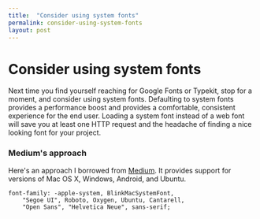 ```yaml
---
title:  "Consider using system fonts"
permalink: consider-using-system-fonts
layout: post
---
```


# <a name="top"></a>Consider using system fonts

Next time you find yourself reaching for Google Fonts or Typekit, stop for a moment, and consider using system fonts. Defaulting to system fonts provides a performance boost and provides a comfortable, consistent experience for the end user. Loading a system font instead of a web font will save you at least one HTTP request and the headache of finding a nice looking font for your project.

### Medium's approach
Here's an approach I borrowed from <a href="https://medium.com">Medium</a>. It provides support for versions of Mac OS X, Windows, Android, and Ubuntu.

```
font-family: -apple-system, BlinkMacSystemFont,
	"Segoe UI", Roboto, Oxygen, Ubuntu, Cantarell,
    "Open Sans", "Helvetica Neue", sans-serif;
```